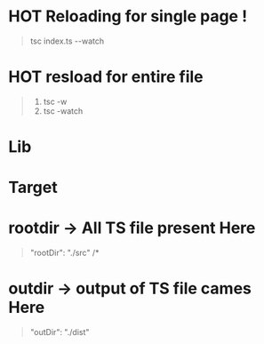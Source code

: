 # HOT Reloading for single page !

> tsc index.ts --watch

# HOT resload for entire file

> 1. tsc -w
> 2. tsc -watch

# Lib

# Target

# rootdir -> All TS file present Here

> "rootDir": "./src" /\*

# outdir -> output of TS file cames Here

> "outDir": "./dist"
